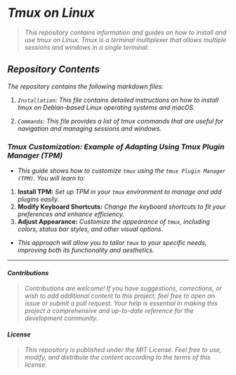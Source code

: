 <!-- Autor: Daniel Benjamin Perez Morales -->
<!-- GitHub: https://github.com/D4nitrix13 -->
<!-- GitLab: https://gitlab.com/D4nitrix13 -->
<!-- Correo electrónico: danielperezdev@proton.me -->
# ***Tmux on Linux***

> *This repository contains information and guides on how to install and use tmux on Linux. Tmux is a terminal multiplexer that allows multiple sessions and windows in a single terminal.*

## ***Repository Contents***

*The repository contains the following markdown files:*

1. *`Installation`: This file contains detailed instructions on how to install tmux on Debian-based Linux operating systems and macOS.*

2. *`Commands`: This file provides a list of tmux commands that are useful for navigation and managing sessions and windows.*

### ***Tmux Customization: Example of Adapting Using Tmux Plugin Manager (TPM)***

- *This guide shows how to customize `tmux` using the `tmux Plugin Manager (TPM)`. You will learn to:*

1. **Install TPM:** *Set up TPM in your `tmux` environment to manage and add plugins easily.*
2. **Modify Keyboard Shortcuts:** *Change the keyboard shortcuts to fit your preferences and enhance efficiency.*
3. **Adjust Appearance:** *Customize the appearance of `tmux`, including colors, status bar styles, and other visual options.*

- *This approach will allow you to tailor `tmux` to your specific needs, improving both its functionality and aesthetics.*

---

#### ***Contributions***

> *Contributions are welcome! If you have suggestions, corrections, or wish to add additional content to this project, feel free to open an issue or submit a pull request. Your help is essential in making this project a comprehensive and up-to-date reference for the development community.*

#### ***License***

> *This repository is published under the MIT License. Feel free to use, modify, and distribute the content according to the terms of this license.*

